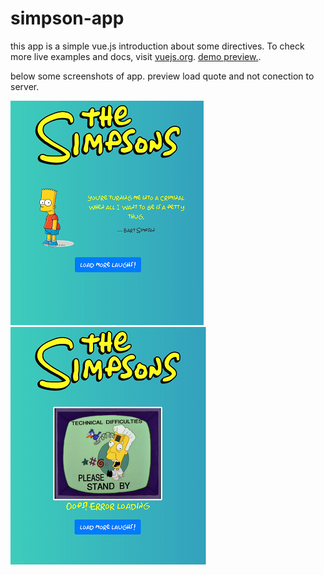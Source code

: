 # simpson-app
this app is a simple vue.js introduction about some directives. To check more live examples and docs, visit [vuejs.org](https://vuejs.org).
[demo preview.](https://simpson-app-b7e04.firebaseapp.com).

 below some screenshots of app.  preview load quote and not conection to server.

![alt text](screenshot1.png "preview load quote and character")    ![alt text](screenshot2.png "not conection to server")
